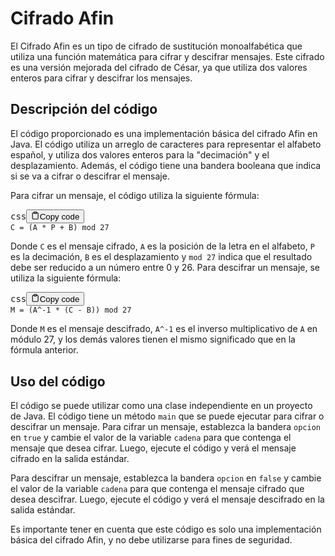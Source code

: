 <h1>Cifrado Afin</h1>
<p>El Cifrado Afin es un tipo de cifrado de sustitución monoalfabética que utiliza una función matemática para cifrar y descifrar mensajes. Este cifrado es una versión mejorada del cifrado de César, ya que utiliza dos valores enteros para cifrar y descifrar los mensajes.</p>
<h2>Descripción del código</h2>
<p>El código proporcionado es una implementación básica del cifrado Afin en Java. El código utiliza un arreglo de caracteres para representar el alfabeto español, y utiliza dos valores enteros para la "decimación" y el desplazamiento. Además, el código tiene una bandera booleana que indica si se va a cifrar o descifrar el mensaje.</p>
<p>Para cifrar un mensaje, el código utiliza la siguiente fórmula:</p>
<pre><div class="bg-black rounded-md mb-4"><div class="flex items-center relative text-gray-200 bg-gray-800 px-4 py-2 text-xs font-sans justify-between rounded-t-md"><span>css</span><button class="flex ml-auto gap-2"><svg stroke="currentColor" fill="none" stroke-width="2" viewBox="0 0 24 24" stroke-linecap="round" stroke-linejoin="round" class="h-4 w-4" height="1em" width="1em" xmlns="http://www.w3.org/2000/svg"><path d="M16 4h2a2 2 0 0 1 2 2v14a2 2 0 0 1-2 2H6a2 2 0 0 1-2-2V6a2 2 0 0 1 2-2h2"></path><rect x="8" y="2" width="8" height="4" rx="1" ry="1"></rect></svg>Copy code</button></div><div class="p-4 overflow-y-auto"><code class="!whitespace-pre hljs language-css">C = (<span class="hljs-selector-tag">A</span> * <span class="hljs-selector-tag">P</span> + <span class="hljs-selector-tag">B</span>) mod <span class="hljs-number">27</span>
</code></div></div></pre>
<p>Donde <code>C</code> es el mensaje cifrado, <code>A</code> es la posición de la letra en el alfabeto, <code>P</code> es la decimación, <code>B</code> es el desplazamiento y <code>mod 27</code> indica que el resultado debe ser reducido a un número entre 0 y 26. Para descifrar un mensaje, se utiliza la siguiente fórmula:</p>
<pre><div class="bg-black rounded-md mb-4"><div class="flex items-center relative text-gray-200 bg-gray-800 px-4 py-2 text-xs font-sans justify-between rounded-t-md"><span>css</span><button class="flex ml-auto gap-2"><svg stroke="currentColor" fill="none" stroke-width="2" viewBox="0 0 24 24" stroke-linecap="round" stroke-linejoin="round" class="h-4 w-4" height="1em" width="1em" xmlns="http://www.w3.org/2000/svg"><path d="M16 4h2a2 2 0 0 1 2 2v14a2 2 0 0 1-2 2H6a2 2 0 0 1-2-2V6a2 2 0 0 1 2-2h2"></path><rect x="8" y="2" width="8" height="4" rx="1" ry="1"></rect></svg>Copy code</button></div><div class="p-4 overflow-y-auto"><code class="!whitespace-pre hljs language-css">M = (<span class="hljs-selector-tag">A</span>^-<span class="hljs-number">1</span> * (C - <span class="hljs-selector-tag">B</span>)) mod <span class="hljs-number">27</span>
</code></div></div></pre>
<p>Donde <code>M</code> es el mensaje descifrado, <code>A^-1</code> es el inverso multiplicativo de <code>A</code> en módulo 27, y los demás valores tienen el mismo significado que en la fórmula anterior.</p>
<h2>Uso del código</h2>
<p>El código se puede utilizar como una clase independiente en un proyecto de Java. El código tiene un método <code>main</code> que se puede ejecutar para cifrar o descifrar un mensaje. Para cifrar un mensaje, establezca la bandera <code>opcion</code> en <code>true</code> y cambie el valor de la variable <code>cadena</code> para que contenga el mensaje que desea cifrar. Luego, ejecute el código y verá el mensaje cifrado en la salida estándar.</p>
<p>Para descifrar un mensaje, establezca la bandera <code>opcion</code> en <code>false</code> y cambie el valor de la variable <code>cadena</code> para que contenga el mensaje cifrado que desea descifrar. Luego, ejecute el código y verá el mensaje descifrado en la salida estándar.</p>
<p>Es importante tener en cuenta que este código es solo una implementación básica del cifrado Afin, y no debe utilizarse para fines de seguridad.</p>

